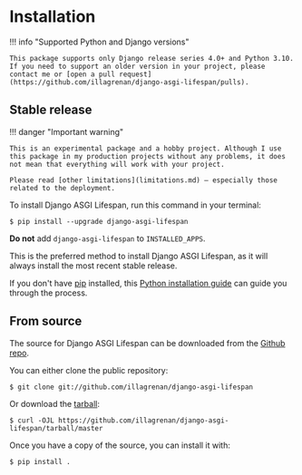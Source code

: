 # Installation

!!! info "Supported Python and Django versions"

    This package supports only Django release series 4.0+ and Python 3.10. If you need to support an older version in your project, please contact me or [open a pull request](https://github.com/illagrenan/django-asgi-lifespan/pulls).

## Stable release

!!! danger "Important warning"

    This is an experimental package and a hobby project. Although I use this package in my production projects without any problems, it does not mean that everything will work with your project.

    Please read [other limitations](limitations.md) – especially those related to the deployment.


To install Django ASGI Lifespan, run this command in your
terminal:

``` console
$ pip install --upgrade django-asgi-lifespan
```

**Do not** add `django-asgi-lifespan` to `INSTALLED_APPS`.

This is the preferred method to install Django ASGI Lifespan, as it will always install the most recent stable release.

If you don't have [pip][] installed, this [Python installation guide][]
can guide you through the process.

## From source

The source for Django ASGI Lifespan can be downloaded from
the [Github repo][].

You can either clone the public repository:

``` console
$ git clone git://github.com/illagrenan/django-asgi-lifespan
```

Or download the [tarball][]:

``` console
$ curl -OJL https://github.com/illagrenan/django-asgi-lifespan/tarball/master
```

Once you have a copy of the source, you can install it with:

``` console
$ pip install .
```

  [pip]: https://pip.pypa.io
  [Python installation guide]: http://docs.python-guide.org/en/latest/starting/installation/
  [Github repo]: https://github.com/illagrenan/django-asgi-lifespan
  [tarball]: https://github.com/illagrenan/django-asgi-lifespan/tarball/master
